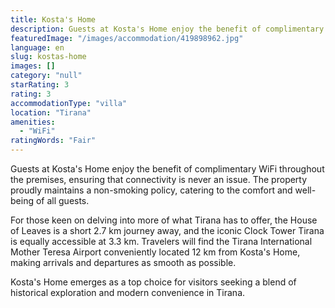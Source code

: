 ```yaml
---
title: Kosta's Home
description: Guests at Kosta's Home enjoy the benefit of complimentary WiFi throughout the premises, ensuring that connectivity is never an issue. The property proudly maint
featuredImage: "/images/accommodation/419898962.jpg"
language: en
slug: kostas-home
images: []
category: "null"
starRating: 3
rating: 3
accommodationType: "villa"
location: "Tirana"
amenities:
  - "WiFi"
ratingWords: "Fair"
---
```


Guests at Kosta's Home enjoy the benefit of complimentary WiFi throughout the premises, ensuring that connectivity is never an issue. The property proudly maintains a non-smoking policy, catering to the comfort and well-being of all guests.

For those keen on delving into more of what Tirana has to offer, the House of Leaves is a short 2.7 km journey away, and the iconic Clock Tower Tirana is equally accessible at 3.3 km. Travelers will find the Tirana International Mother Teresa Airport conveniently located 12 km from Kosta's Home, making arrivals and departures as smooth as possible.

Kosta's Home emerges as a top choice for visitors seeking a blend of historical exploration and modern convenience in Tirana.

